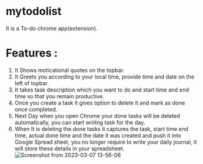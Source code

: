 # mytodolist
It is a To-do chrome app(extension).  
# Features :  
1. It Shows moticational quotes on the topbar.
2. It Greets you according to your local time, provide time and date on the left of topbar.  
3. It takes task description which you want to do and start time and end time so that you remain productive.  
4. Once you create a task it gives option to delete it and mark as done once completed.  
5. Next Day when you open Chrome your done tasks will be deleted automatically, you can start wriitng task for the day.  
6. When It is deleting the done tasks it captures the task, start time end time, actual done time and the date it was created and push it into Google Spread sheet, you no longer require to write your daily journal, it will store these details in your spreadsheet.  
![Screenshot from 2023-03-07 13-56-06](https://user-images.githubusercontent.com/40820072/223367353-e58a0b3c-0975-4641-91c8-0ee5edf9dd12.png)
